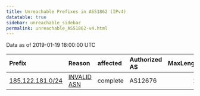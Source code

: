 ```yaml
---
title: Unreachable Prefixes in AS51862 (IPv4)
datatable: true
sidebar: unreachable_sidebar
permalink: unreachable_AS51862-v4.html
---
```


Data as of 2019-01-19 18:00:00 UTC


<div class="datatable-begin"></div>

| Prefix                                                     | Reason                                                                                                  | affected   | Authorized AS   |   MaxLength | Anchor                                         |   unreachable /24s |
|:-----------------------------------------------------------|:--------------------------------------------------------------------------------------------------------|:-----------|:----------------|------------:|:-----------------------------------------------|-------------------:|
| [185.122.181.0/24](https://stat.ripe.net/185.122.181.0/24) | [INVALID ASN](https://rpki-validator.ripe.net/announcement-preview?asn=AS51862&prefix=185.122.181.0/24) | complete   | AS12676         |          24 | [RIPE](unreachable_RIPE_NCC_RPKI_Root-v4.html) |                  1 |

<div class="datatable-end"></div>